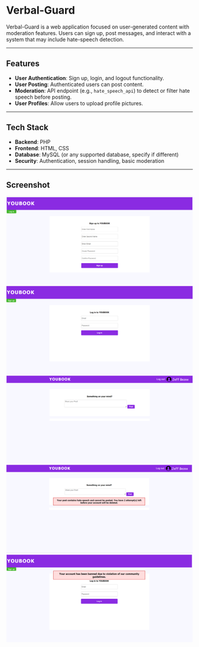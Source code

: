 # Verbal-Guard

Verbal-Guard is a web application focused on user-generated content with moderation features. Users can sign up, post messages, and interact with a system that may include hate-speech detection.

---

## Features

- **User Authentication**: Sign up, login, and logout functionality.
- **User Posting**: Authenticated users can post content.
- **Moderation**: API endpoint (e.g., `hate_speech_api`) to detect or filter hate speech before posting.
- **User Profiles**: Allow users to upload profile pictures.

---

## Tech Stack

- **Backend**: PHP  
- **Frontend**: HTML, CSS  
- **Database**: MySQL (or any supported database, specify if different)  
- **Security**: Authentication, session handling, basic moderation  

---

## Screenshot

![SignUp Page](images/Signup.png)
![Login Page](images/login.png)
![Home Page](images/home.png)
![Warning Message](images/Warning.png)
![Banned Message](images/banned.png)
